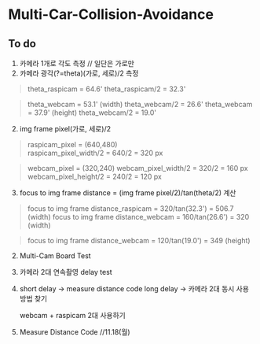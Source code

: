 # Multi-Car-Collision-Avoidance


## To do

1. 카메라 1개로 각도 측정 // 일단은 가로만
  1. 카메라 광각(?=theta)(가로, 세로)/2 측정
  >theta_raspicam = 64.6'
  >theta_raspicam/2 = 32.3'
  
  >theta_webcam = 53.1' (width)
  >theta_webcam/2 = 26.6'
  >theta_webcam = 37.9' (height)
  >theta_webcam/2 = 19.0'
  
  2. img frame pixel(가로, 세로)/2 
  >raspicam_pixel = (640,480)  
  >raspicam_pixel_width/2 = 640/2 = 320 px
  
  >webcam_pixel = (320,240)
  >webcam_pixel_width/2 = 320/2 = 160 px
  >webcam_pixel_height/2 = 240/2 = 120 px
  
  3. focus to img frame distance = (img frame pixel/2)/tan(theta/2) 계산
  >focus to img frame distance_raspicam = 320/tan(32.3') = 506.7 (width)
  >focus to img frame distance_webcam = 160/tan(26.6') = 320 (width)
  
  >focus to img frame distance_webcam = 120/tan(19.0') = 349 (height)  

2. Multi-Cam Board Test

  1. 카메라 2대 연속촬영 delay test
  2. short delay -> measure distance code
       long delay -> 카메라 2대 동시 사용 방법 찾기
       
       webcam + raspicam 2대 사용하기
       
3. Measure Distance Code
  //11.18(월) 

